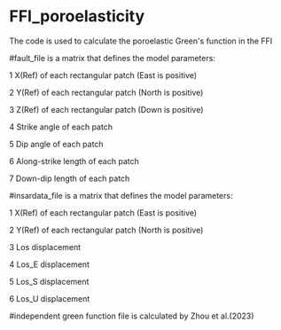 # FFI_poroelasticity
The code is used to calculate the poroelastic Green's function in the FFI

#fault_file is a matrix that defines the model parameters:

1 X(Ref) of each rectangular patch (East is positive)

2 Y(Ref) of each rectangular patch (North is positive)

3 Z(Ref) of each rectangular patch (Down is positive)

4 Strike angle of each patch

5 Dip angle of each patch

6 Along-strike length of each patch

7 Down-dip length of each patch


#insardata_file is a matrix that defines the model parameters:

1 X(Ref) of each rectangular patch (East is positive)

2 Y(Ref) of each rectangular patch (North is positive)

3 Los displacement

4 Los_E displacement

5 Los_S displacement

6 Los_U displacement


#independent green function file is calculated by Zhou et al.(2023)
